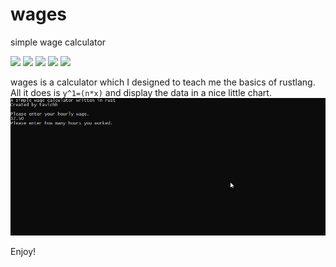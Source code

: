 # wages
simple wage calculator

![](https://travis-ci.com/tavichh/wages.svg?branch=master)
![](https://img.shields.io/discord/266370506591043585)
![](https://img.shields.io/github/repo-size/tavichh/wages)
![](https://img.shields.io/github/last-commit/tavichh/wages)
![](https://img.shields.io/github/issues-raw/tavichh/wages)

wages is a calculator which I designed to teach me the basics of rustlang. All it does is `y^1=(n*x)` and display the data in a nice little chart. 
![](img/main.gif)

Enjoy!
